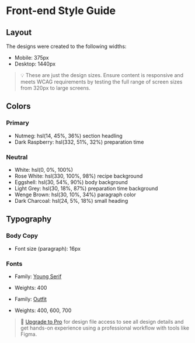 # Front-end Style Guide

## Layout

The designs were created to the following widths:

- Mobile: 375px
- Desktop: 1440px

> 💡 These are just the design sizes. Ensure content is responsive and meets WCAG requirements by testing the full range of screen sizes from 320px to large screens.

## Colors

### Primary

- Nutmeg: hsl(14, 45%, 36%) section headling
- Dark Raspberry: hsl(332, 51%, 32%) preparation time

### Neutral

- White: hsl(0, 0%, 100%)
- Rose White: hsl(330, 100%, 98%) recipe background
- Eggshell: hsl(30, 54%, 90%) body background
- Light Grey: hsl(30, 18%, 87%) preparation time background
- Wenge Brown: hsl(30, 10%, 34%) paragraph color
- Dark Charcoal: hsl(24, 5%, 18%) small heading

## Typography

### Body Copy

- Font size (paragraph): 16px

### Fonts

- Family: [Young Serif](https://fonts.google.com/specimen/Young+Serif)
- Weights: 400

- Family: [Outfit](https://fonts.google.com/specimen/Outfit)
- Weights: 400, 600, 700

> 💎 [Upgrade to Pro](https://www.frontendmentor.io/pro?ref=style-guide) for design file access to see all design details and get hands-on experience using a professional workflow with tools like Figma.
